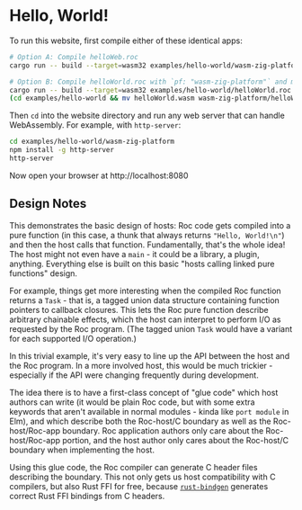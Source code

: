 # Hello, World!

To run this website, first compile either of these identical apps:

```bash
# Option A: Compile helloWeb.roc
cargo run -- build --target=wasm32 examples/hello-world/wasm-zig-platform/helloWeb.roc

# Option B: Compile helloWorld.roc with `pf: "wasm-zig-platform"` and move the result
cargo run -- build --target=wasm32 examples/hello-world/helloWorld.roc
(cd examples/hello-world && mv helloWorld.wasm wasm-zig-platform/helloWeb.wasm)
```

Then `cd` into the website directory
and run any web server that can handle WebAssembly.
For example, with `http-server`:

```bash
cd examples/hello-world/wasm-zig-platform
npm install -g http-server
http-server
```

Now open your browser at http://localhost:8080

## Design Notes

This demonstrates the basic design of hosts: Roc code gets compiled into a pure
function (in this case, a thunk that always returns `"Hello, World!\n"`) and
then the host calls that function. Fundamentally, that's the whole idea! The host
might not even have a `main` - it could be a library, a plugin, anything.
Everything else is built on this basic "hosts calling linked pure functions" design.

For example, things get more interesting when the compiled Roc function returns
a `Task` - that is, a tagged union data structure containing function pointers
to callback closures. This lets the Roc pure function describe arbitrary
chainable effects, which the host can interpret to perform I/O as requested by
the Roc program. (The tagged union `Task` would have a variant for each supported
I/O operation.)

In this trivial example, it's very easy to line up the API between the host and
the Roc program. In a more involved host, this would be much trickier - especially
if the API were changing frequently during development.

The idea there is to have a first-class concept of "glue code" which host authors
can write (it would be plain Roc code, but with some extra keywords that aren't
available in normal modules - kinda like `port module` in Elm), and which
describe both the Roc-host/C boundary as well as the Roc-host/Roc-app boundary.
Roc application authors only care about the Roc-host/Roc-app portion, and the
host author only cares about the Roc-host/C boundary when implementing the host.

Using this glue code, the Roc compiler can generate C header files describing the
boundary. This not only gets us host compatibility with C compilers, but also
Rust FFI for free, because [`rust-bindgen`](https://github.com/rust-lang/rust-bindgen)
generates correct Rust FFI bindings from C headers.
